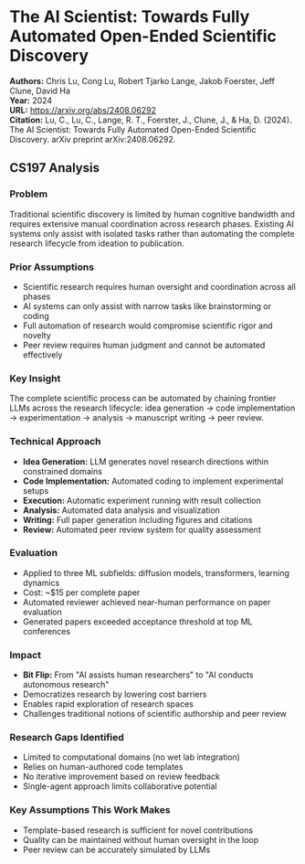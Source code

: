 # The AI Scientist: Towards Fully Automated Open-Ended Scientific Discovery

**Authors:** Chris Lu, Cong Lu, Robert Tjarko Lange, Jakob Foerster, Jeff Clune, David Ha  
**Year:** 2024  
**URL:** https://arxiv.org/abs/2408.06292  
**Citation:** Lu, C., Lu, C., Lange, R. T., Foerster, J., Clune, J., & Ha, D. (2024). The AI Scientist: Towards Fully Automated Open-Ended Scientific Discovery. arXiv preprint arXiv:2408.06292.

## CS197 Analysis

### Problem
Traditional scientific discovery is limited by human cognitive bandwidth and requires extensive manual coordination across research phases. Existing AI systems only assist with isolated tasks rather than automating the complete research lifecycle from ideation to publication.

### Prior Assumptions
- Scientific research requires human oversight and coordination across all phases
- AI systems can only assist with narrow tasks like brainstorming or coding
- Full automation of research would compromise scientific rigor and novelty
- Peer review requires human judgment and cannot be automated effectively

### Key Insight
The complete scientific process can be automated by chaining frontier LLMs across the research lifecycle: idea generation → code implementation → experimentation → analysis → manuscript writing → peer review.

### Technical Approach
- **Idea Generation:** LLM generates novel research directions within constrained domains
- **Code Implementation:** Automated coding to implement experimental setups
- **Execution:** Automatic experiment running with result collection
- **Analysis:** Automated data analysis and visualization
- **Writing:** Full paper generation including figures and citations
- **Review:** Automated peer review system for quality assessment

### Evaluation
- Applied to three ML subfields: diffusion models, transformers, learning dynamics
- Cost: ~$15 per complete paper
- Automated reviewer achieved near-human performance on paper evaluation
- Generated papers exceeded acceptance threshold at top ML conferences

### Impact
- **Bit Flip:** From "AI assists human researchers" to "AI conducts autonomous research"
- Democratizes research by lowering cost barriers
- Enables rapid exploration of research spaces
- Challenges traditional notions of scientific authorship and peer review

### Research Gaps Identified
- Limited to computational domains (no wet lab integration)
- Relies on human-authored code templates
- No iterative improvement based on review feedback
- Single-agent approach limits collaborative potential

### Key Assumptions This Work Makes
- Template-based research is sufficient for novel contributions
- Quality can be maintained without human oversight in the loop
- Peer review can be accurately simulated by LLMs